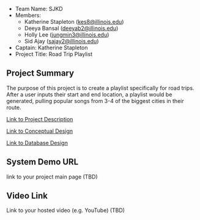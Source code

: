 - Team Name: SJKD 
- Members:
   -  Katherine Stapleton (kes8@illinois.edu)
   -  Deeya Bansal (deeyab2@illinois.edu)
   -  Holly Lee (jungmin3@illinois.edu)
   -  Sid Ajay (sajay2@illinois.edu)
- Captain: Katherine Stapleton
- Project Title: Road Trip Playlist

## Project Summary

The purpose of this project is to create a playlist specifically for road trips. After a user inputs their start and end location, a playlist would be generated, pulling popular songs from 3-4 of the biggest cities in their route.

[Link to Project Description](https://github.com/uiuc-fa21-cs411/sjkd/blob/main/ProjectDescription.md)

[Link to Conceptual Design](https://github.com/uiuc-fa21-cs411/sjkd/blob/main/ConceptualDesign.md)

[Link to Database Design](https://github.com/uiuc-fa21-cs411/sjkd/blob/main/DatabaseDesign.md)

## System Demo URL

link to your project main page (TBD)

## Video Link

Link to your hosted video (e.g. YouTube) (TBD)
